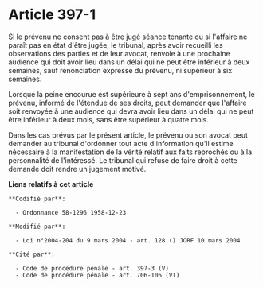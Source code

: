 # Article 397-1

Si le prévenu ne consent pas à être jugé séance tenante ou si l'affaire ne paraît pas en état d'être jugée, le tribunal,
après avoir recueilli les observations des parties et de leur avocat, renvoie à une prochaine audience qui doit avoir lieu
dans un délai qui ne peut être inférieur à deux semaines, sauf renonciation expresse du prévenu, ni supérieur à six semaines.

Lorsque la peine encourue est supérieure à sept ans d'emprisonnement, le prévenu, informé de l'étendue de ses droits, peut
demander que l'affaire soit renvoyée à une audience qui devra avoir lieu dans un délai qui ne peut être inférieur à deux
mois, sans être supérieur à quatre mois.

Dans les cas prévus par le présent article, le prévenu ou son avocat peut demander au tribunal d'ordonner tout acte
d'information qu'il estime nécessaire à la manifestation de la vérité relatif aux faits reprochés ou à la personnalité de
l'intéressé. Le tribunal qui refuse de faire droit à cette demande doit rendre un jugement motivé.

**Liens relatifs à cet article**

	**Codifié par**:

	  - Ordonnance 58-1296 1958-12-23

	**Modifié par**:

	  - Loi n°2004-204 du 9 mars 2004 - art. 128 () JORF 10 mars 2004

	**Cité par**:

	  - Code de procédure pénale - art. 397-3 (V)
	  - Code de procédure pénale - art. 706-106 (VT)
